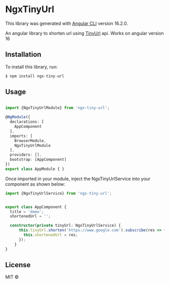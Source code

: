# NgxTinyUrl

This library was generated with [Angular CLI](https://github.com/angular/angular-cli) version 16.2.0.

An angular library to shorten url using [TinyUrl](https://tinyurl.com/) api. Works on angular version 16

## Installation

To install this library, run:

```bash
$ npm install ngx-tiny-url
```

## Usage

```typescript

import {NgxTinyUrlModule} from 'ngx-tiny-url';

@NgModule({
  declarations: [
    AppComponent
  ],
  imports: [
    BrowserModule,
    NgxTinyUrlModule
  ],
  providers: [],
  bootstrap: [AppComponent]
})
export class AppModule { }
```

Once imported in your module, inject the NgxTinyUrlService into your component as shown below: 

```typescript
import {NgxTinyUrlService} from 'ngx-tiny-url';


export class AppComponent {
  title = 'demo';
  shortenedUrl = '';

  constructor(private tinyUrl: NgxTinyUrlService) {
      this.tinyUrl.shorten('https://www.google.com').subscribe(res => {
        this.shortenedUrl = res;
      });
    }
}
```


## License

MIT ©